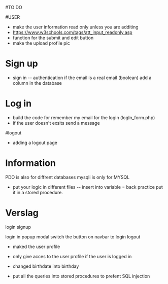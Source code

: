 #TO DO

#USER
- make the user information read only unless you are additing
- https://www.w3schools.com/tags/att_input_readonly.asp
- function for the submit and edit button
- make the upload profile pic 

# Sign up
- sign in -- authentication if the email is a real email (boolean) add a column in the database 

# Log in
- build the code for remember my email for the login (logIn_form.php)
- if the user doesn't exsits send a message

#logout
- adding a logout page


# Information
PDO is also for diffrent databases
mysqli is only for MYSQL 


- put your logic in different files 
-- insert into variable = back practice put it in a stored procedure. 

# Verslag
login
signup

login in popup modal
switch the button on navbar to login logout

- maked the user profile
- only give acces to the user profile if the user is logged in

- changed birthdate into birthday

- put all the queries into stored procedures to prefent SQL injection





